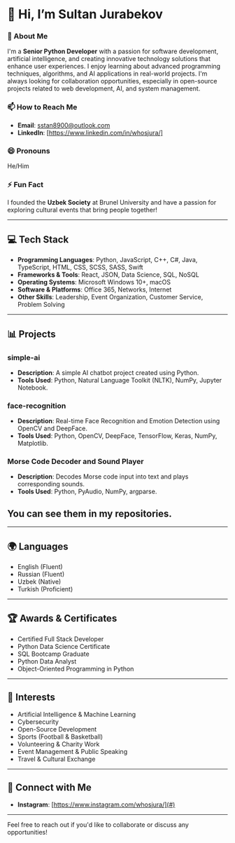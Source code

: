 # 👋 Hi, I’m Sultan Jurabekov

### 🌟 About Me
I'm a **Senior Python Developer** with a passion for software development, artificial intelligence, and creating innovative technology solutions that enhance user experiences. I enjoy learning about advanced programming techniques, algorithms, and AI applications in real-world projects. I'm always looking for collaboration opportunities, especially in open-source projects related to web development, AI, and system management.

### 📫 How to Reach Me
- **Email**: [sstan8900@outlook.com](mailto:sstan8900@outlook.com)
- **LinkedIn**: [https://www.linkedin.com/in/whosjura/]

### 😄 Pronouns
He/Him

### ⚡ Fun Fact
I founded the **Uzbek Society** at Brunel University and have a passion for exploring cultural events that bring people together!

---

## 💻 Tech Stack
- **Programming Languages**: Python, JavaScript, C++, C#, Java, TypeScript, HTML, CSS, SCSS, SASS, Swift
- **Frameworks & Tools**: React, JSON, Data Science, SQL, NoSQL
- **Operating Systems**: Microsoft Windows 10+, macOS
- **Software & Platforms**: Office 365, Networks, Internet
- **Other Skills**: Leadership, Event Organization, Customer Service, Problem Solving

---

## 📊 Projects

### simple-ai
- **Description**: A simple AI chatbot project created using Python.
- **Tools Used**: Python, Natural Language Toolkit (NLTK), NumPy, Jupyter Notebook.

### face-recognition
- **Description**: Real-time Face Recognition and Emotion Detection using OpenCV and DeepFace.
- **Tools Used**: Python, OpenCV, DeepFace, TensorFlow, Keras, NumPy, Matplotlib.

### Morse Code Decoder and Sound Player
- **Description**: Decodes Morse code input into text and plays corresponding sounds.
- **Tools Used**: Python, PyAudio, NumPy, argparse.

## You can see them in my repositories.
---


## 🌍 Languages
- English (Fluent)
- Russian (Fluent)
- Uzbek (Native)
- Turkish (Proficient)

---

## 🏆 Awards & Certificates
- Certified Full Stack Developer
- Python Data Science Certificate
- SQL Bootcamp Graduate
- Python Data Analyst
- Object-Oriented Programming in Python

---

## 🎯 Interests
- Artificial Intelligence & Machine Learning
- Cybersecurity
- Open-Source Development
- Sports (Football & Basketball)
- Volunteering & Charity Work
- Event Management & Public Speaking
- Travel & Cultural Exchange

---

## 🔗 Connect with Me
- **Instagram**: [https://www.instagram.com/whosjura/](#)

---

Feel free to reach out if you'd like to collaborate or discuss any opportunities!

